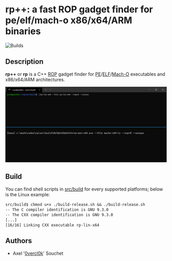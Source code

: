 # rp++: a fast ROP gadget finder for pe/elf/mach-o x86/x64/ARM binaries

![Builds](https://github.com/0vercl0k/rp/workflows/Builds/badge.svg)

## Description

**rp++** or **rp** is a C++ [ROP](https://en.wikipedia.org/wiki/Return-oriented_programming) gadget finder for [PE](https://docs.microsoft.com/en-us/windows/win32/debug/pe-format)/[ELF](https://en.wikipedia.org/wiki/Executable_and_Linkable_Format)/[Mach-O](https://en.wikipedia.org/wiki/Mach-O) executables and x86/x64/ARM architectures.

<p align='center'>
<img src='pics/rp.gif'>
</p>

## Build

You can find shell scripts in [src/build](src/build) for every supported platforms; below is the Linux example:

```
src/build$ chmod u+x ./build-release.sh && ./build-release.sh
-- The C compiler identification is GNU 9.3.0
-- The CXX compiler identification is GNU 9.3.0
[...]
[16/16] Linking CXX executable rp-lin-x64
```

## Authors

* Axel '[0vercl0k](https://twitter.com/0vercl0k)' Souchet

